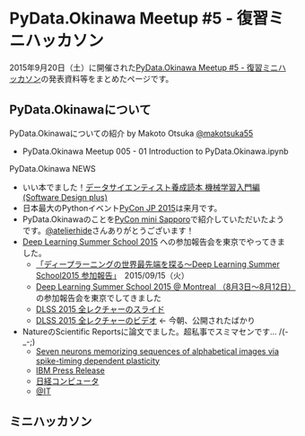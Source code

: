 # PyData.Okinawa Meetup #5 - 復習ミニハッカソン

2015年9月20日（土）に開催された[PyData.Okinawa Meetup #5 - 復習ミニハッカソン](http://pydataokinawa.connpass.com/event/20225/)の発表資料等をまとめたページです。

## PyData.Okinawaについて

PyData.Okinawaについての紹介
by Makoto Otsuka [@makotsuka55](https://twitter.com/makotsuka55)

- PyData.Okinawa Meetup 005 - 01 Introduction to PyData.Okinawa.ipynb

PyData.Okinawa NEWS
- いい本でました！[データサイエンティスト養成読本 機械学習入門編 (Software Design plus)](http://gihyo.jp/book/2015/978-4-7741-7631-4)
- 日本最大のPythonイベント[PyCon JP 2015](https://pycon.jp/2015/ja/)は来月です。
- PyData.Okinawaのことを[PyCon mini Sapporo](http://sapporo.pycon.jp/2015/)で紹介していただいたようです。[@atelierhide](https://twitter.com/atelierhide)さんありがとうございます！
- [Deep Learning Summer School 2015](https://sites.google.com/site/deeplearningsummerschool/schedule) への参加報告会を東京でやってきました。
  - [「ディープラーニングの世界最先端を探る〜Deep Learning Summer School2015 参加報告」](http://peatix.com/event/114046)　2015/09/15（火）
  - [Deep Learning Summer School 2015 @ Montreal （8月3日〜8月12日）](https://sites.google.com/site/deeplearningsummerschool/)の参加報告会を東京でしてきました
  - [DLSS 2015 全レクチャーのスライド](https://sites.google.com/site/deeplearningsummerschool/schedule)
  - [DLSS 2015 全レクチャーのビデオ](http://videolectures.net/deeplearning2015_montreal/)  <- 今朝、公開されたばかり
- NatureのScientific Reportsに論文でました。超私事でスミマセンです... /(-_-;)
  - [Seven neurons memorizing sequences of alphabetical images via spike-timing dependent plasticity](http://www.nature.com/articles/srep14149)
  - [IBM Press Release](http://www-06.ibm.com/jp/press/2015/09/1601.html)
  - [日経コンピュータ](http://itpro.nikkeibp.co.jp/atcl/news/15/091703009/)
  - [@IT](http://www.atmarkit.co.jp/ait/articles/1509/17/news158.html)

## ミニハッカソン

